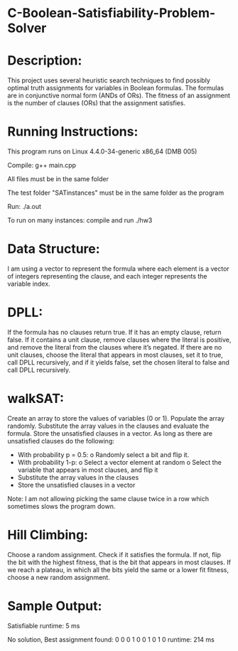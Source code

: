# C-Boolean-Satisfiability-Problem-Solver

# Description:

This project uses several heuristic search techniques to find possibly optimal truth assignments for variables in Boolean formulas.
The formulas are in conjunctive normal form (ANDs of ORs). The fitness of an assignment is the number of clauses (ORs) that the assignment satisfies. 

# Running Instructions:

This program runs on Linux 4.4.0-34-generic x86_64 (DMB 005)

Compile: g++ main.cpp

All files must be in the same folder

The test folder "SATinstances" must be in the same folder as the program

Run: ./a.out

To run on many instances: compile and run ./hw3

# Data Structure:

I am using a vector to represent the formula where each element is a vector of integers representing the clause, and each integer represents the variable index.

# DPLL:

If the formula has no clauses return true. If it has an empty clause, return false. If it contains a unit clause, remove clauses where the literal is positive, and remove the literal from the clauses where it’s negated. If there are no unit clauses, choose the literal that appears in most clauses, set it to true, call DPLL recursively, and if it yields false, set the chosen literal to false and call DPLL recursively.

# walkSAT:

Create an array to store the values of variables (0 or 1). Populate the array randomly.
Substitute the array values in the clauses and evaluate the formula. Store the unsatisfied clauses in a vector. 
As long as there are unsatisfied clauses do the following:
-	With probability p = 0.5:
o	Randomly select a bit and flip it.
-	With probability 1-p:
o	Select a vector element at random
o	Select the variable that appears in most clauses, and flip it
-	Substitute the array values in the clauses
-	Store the unsatisfied clauses in a vector

Note: I am not allowing picking the same clause twice in a row which sometimes slows the program down.


# Hill Climbing:

Choose a random assignment. Check if it satisfies the formula. If not, flip the bit with the highest fitness, that is the bit that appears in most clauses. If we reach a plateau, in which all the bits yield the same or a lower fit fitness, choose a new random assignment.

# Sample Output:

Satisfiable
runtime: 5 ms

No solution, Best assignment found: 0 0 0 1 0 0 1 0 1 0 
runtime: 214 ms

